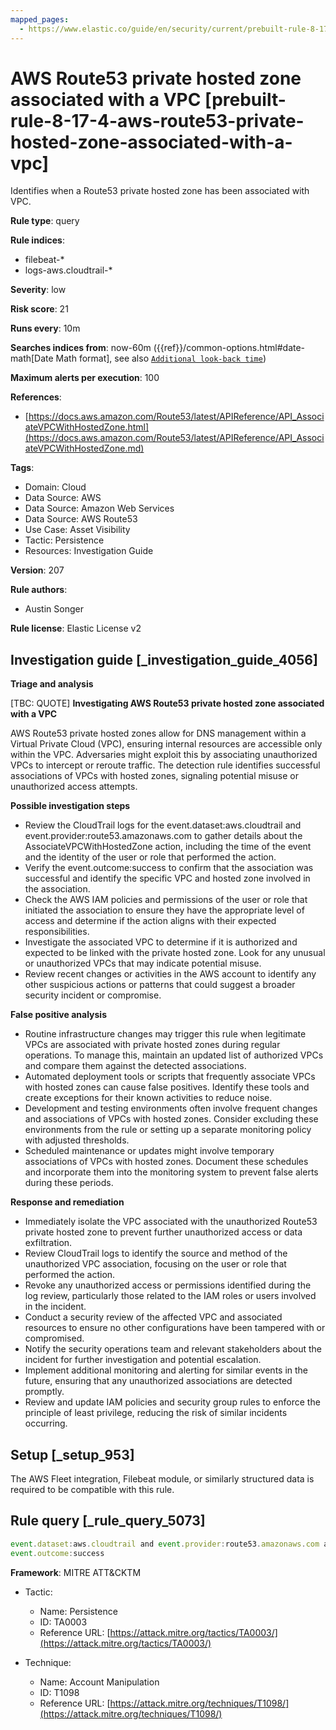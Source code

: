 ```yaml
---
mapped_pages:
  - https://www.elastic.co/guide/en/security/current/prebuilt-rule-8-17-4-aws-route53-private-hosted-zone-associated-with-a-vpc.html
---
```


# AWS Route53 private hosted zone associated with a VPC [prebuilt-rule-8-17-4-aws-route53-private-hosted-zone-associated-with-a-vpc]

Identifies when a Route53 private hosted zone has been associated with VPC.

**Rule type**: query

**Rule indices**:

* filebeat-*
* logs-aws.cloudtrail-*

**Severity**: low

**Risk score**: 21

**Runs every**: 10m

**Searches indices from**: now-60m ({{ref}}/common-options.html#date-math[Date Math format], see also [`Additional look-back time`](docs-content://solutions/security/detect-and-alert/create-detection-rule.md#rule-schedule))

**Maximum alerts per execution**: 100

**References**:

* [https://docs.aws.amazon.com/Route53/latest/APIReference/API_AssociateVPCWithHostedZone.html](https://docs.aws.amazon.com/Route53/latest/APIReference/API_AssociateVPCWithHostedZone.md)

**Tags**:

* Domain: Cloud
* Data Source: AWS
* Data Source: Amazon Web Services
* Data Source: AWS Route53
* Use Case: Asset Visibility
* Tactic: Persistence
* Resources: Investigation Guide

**Version**: 207

**Rule authors**:

* Austin Songer

**Rule license**: Elastic License v2

## Investigation guide [_investigation_guide_4056]

**Triage and analysis**

[TBC: QUOTE]
**Investigating AWS Route53 private hosted zone associated with a VPC**

AWS Route53 private hosted zones allow for DNS management within a Virtual Private Cloud (VPC), ensuring internal resources are accessible only within the VPC. Adversaries might exploit this by associating unauthorized VPCs to intercept or reroute traffic. The detection rule identifies successful associations of VPCs with hosted zones, signaling potential misuse or unauthorized access attempts.

**Possible investigation steps**

* Review the CloudTrail logs for the event.dataset:aws.cloudtrail and event.provider:route53.amazonaws.com to gather details about the AssociateVPCWithHostedZone action, including the time of the event and the identity of the user or role that performed the action.
* Verify the event.outcome:success to confirm that the association was successful and identify the specific VPC and hosted zone involved in the association.
* Check the AWS IAM policies and permissions of the user or role that initiated the association to ensure they have the appropriate level of access and determine if the action aligns with their expected responsibilities.
* Investigate the associated VPC to determine if it is authorized and expected to be linked with the private hosted zone. Look for any unusual or unauthorized VPCs that may indicate potential misuse.
* Review recent changes or activities in the AWS account to identify any other suspicious actions or patterns that could suggest a broader security incident or compromise.

**False positive analysis**

* Routine infrastructure changes may trigger this rule when legitimate VPCs are associated with private hosted zones during regular operations. To manage this, maintain an updated list of authorized VPCs and compare them against the detected associations.
* Automated deployment tools or scripts that frequently associate VPCs with hosted zones can cause false positives. Identify these tools and create exceptions for their known activities to reduce noise.
* Development and testing environments often involve frequent changes and associations of VPCs with hosted zones. Consider excluding these environments from the rule or setting up a separate monitoring policy with adjusted thresholds.
* Scheduled maintenance or updates might involve temporary associations of VPCs with hosted zones. Document these schedules and incorporate them into the monitoring system to prevent false alerts during these periods.

**Response and remediation**

* Immediately isolate the VPC associated with the unauthorized Route53 private hosted zone to prevent further unauthorized access or data exfiltration.
* Review CloudTrail logs to identify the source and method of the unauthorized VPC association, focusing on the user or role that performed the action.
* Revoke any unauthorized access or permissions identified during the log review, particularly those related to the IAM roles or users involved in the incident.
* Conduct a security review of the affected VPC and associated resources to ensure no other configurations have been tampered with or compromised.
* Notify the security operations team and relevant stakeholders about the incident for further investigation and potential escalation.
* Implement additional monitoring and alerting for similar events in the future, ensuring that any unauthorized associations are detected promptly.
* Review and update IAM policies and security group rules to enforce the principle of least privilege, reducing the risk of similar incidents occurring.


## Setup [_setup_953]

The AWS Fleet integration, Filebeat module, or similarly structured data is required to be compatible with this rule.


## Rule query [_rule_query_5073]

```js
event.dataset:aws.cloudtrail and event.provider:route53.amazonaws.com and event.action:AssociateVPCWithHostedZone and
event.outcome:success
```

**Framework**: MITRE ATT&CKTM

* Tactic:

    * Name: Persistence
    * ID: TA0003
    * Reference URL: [https://attack.mitre.org/tactics/TA0003/](https://attack.mitre.org/tactics/TA0003/)

* Technique:

    * Name: Account Manipulation
    * ID: T1098
    * Reference URL: [https://attack.mitre.org/techniques/T1098/](https://attack.mitre.org/techniques/T1098/)



